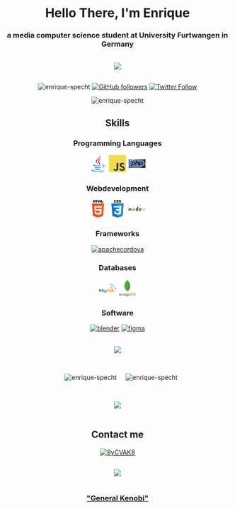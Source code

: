 <h1 align="center">Hello There, I'm Enrique</h1>
<h3 align="center">a media computer science student at University Furtwangen in Germany</h3>

<p align="center">
<img align="center" style="margin: 1rem;" src="https://user-images.githubusercontent.com/73097560/115834477-dbab4500-a447-11eb-908a-139a6edaec5c.gif" style="max-width: 100%; display: inline-block;" data-target="animated-image.originalImage">
</p>

<p align="center">
<img src="https://komarev.com/ghpvc/?username=enrique-specht&label=Profile%20views&color=0e75b6&style=flat-square" alt="enrique-specht" />
<a href="https://github.com/enrique-specht"><img src="https://img.shields.io/github/followers/enrique-specht?label=Follow&amp;style=social" alt="GitHub followers"></a>
<a href="https://https://twitter.com/goldiGaming_"><img src="https://img.shields.io/twitter/follow/goldiGaming_?label=Follow&amp;style=social" alt="Twitter Follow"></a>
</p>

<p align="center"><img src="https://github-readme-stats.vercel.app/api/top-langs?username=enrique-specht&show_icons=true&theme=dark&locale=en&layout=compact" alt="enrique-specht" /></p>

<h2 align="center" style="font-weight: bold;">Skills</h2>
<h3 align="center">Programming Languages</h3>
<p align="center" style="margin: 1rem;">
<a href="https://www.java.com" target="_blank" rel="noreferrer"> <img src="https://raw.githubusercontent.com/devicons/devicon/master/icons/java/java-original.svg" alt="java" width="40" height="40"/></a>
<a href="https://developer.mozilla.org/en-US/docs/Web/JavaScript" target="_blank" rel="noreferrer"> <img src="https://raw.githubusercontent.com/devicons/devicon/master/icons/javascript/javascript-original.svg" alt="javascript" width="40" height="40"/></a>
<a href="https://www.php.net" target="_blank" rel="noreferrer"> <img src="https://raw.githubusercontent.com/devicons/devicon/master/icons/php/php-original.svg" alt="php" width="40" height="40"/></a>
</p>
<h3 align="center">Webdevelopment</h3>
<p align="center" style="margin: 1rem;">
<a href="https://www.w3.org/html/" target="_blank" rel="noreferrer"> <img src="https://raw.githubusercontent.com/devicons/devicon/master/icons/html5/html5-original-wordmark.svg" alt="html5" width="40" height="40"/></a>
<a href="https://www.w3schools.com/css/" target="_blank" rel="noreferrer"> <img src="https://raw.githubusercontent.com/devicons/devicon/master/icons/css3/css3-original-wordmark.svg" alt="css3" width="40" height="40"/></a>
<a href="https://nodejs.org" target="_blank" rel="noreferrer"> <img src="https://raw.githubusercontent.com/devicons/devicon/master/icons/nodejs/nodejs-original-wordmark.svg" alt="nodejs" width="40" height="40"/></a>
</p>
<h3 align="center">Frameworks</h3>
<p align="center" style="margin: 1rem;">
<a href="https://cordova.apache.org/" target="_blank" rel="noreferrer"> <img src="https://www.vectorlogo.zone/logos/apache_cordova/apache_cordova-icon.svg" alt="apachecordova" width="40" height="40"/></a>
</p>
<h3 align="center">Databases</h3>
<p align="center" style="margin: 1rem;">
<a href="https://www.mysql.com/" target="_blank" rel="noreferrer"> <img src="https://raw.githubusercontent.com/devicons/devicon/master/icons/mysql/mysql-original-wordmark.svg" alt="mysql" width="40" height="40"/></a>
<a href="https://www.mongodb.com/" target="_blank" rel="noreferrer"> <img src="https://raw.githubusercontent.com/devicons/devicon/master/icons/mongodb/mongodb-original-wordmark.svg" alt="mongodb" width="40" height="40"/></a>
</p>
<h3 align="center">Software</h3>
<p align="center" style="margin: 1rem;">
<a href="https://www.blender.org/" target="_blank" rel="noreferrer"> <img src="https://download.blender.org/branding/community/blender_community_badge_white.svg" alt="blender" width="40" height="40"/></a>
<a href="https://www.figma.com/" target="_blank" rel="noreferrer"> <img src="https://www.vectorlogo.zone/logos/figma/figma-icon.svg" alt="figma" width="40" height="40"/></a>
</p>

<p align="center">
<img align="center" style="margin: 1rem;" src="https://user-images.githubusercontent.com/73097560/115834477-dbab4500-a447-11eb-908a-139a6edaec5c.gif" style="max-width: 100%; display: inline-block;" data-target="animated-image.originalImage">
</p>

<p align="center">
<img align="center" style="margin: 1rem;" src="https://github-readme-stats.vercel.app/api?username=enrique-specht&show_icons=true&theme=dark&locale=en" alt="enrique-specht" />
<img align="center" src="https://github-readme-streak-stats.herokuapp.com/?user=enrique-specht&theme=dark" alt="enrique-specht" />
</p>

<p align="center">
<img align="center" style="margin: 1rem;" src="https://user-images.githubusercontent.com/73097560/115834477-dbab4500-a447-11eb-908a-139a6edaec5c.gif" style="max-width: 100%; display: inline-block;" data-target="animated-image.originalImage">
</p>

<h2 align="center" style="font-weight: bold;">Contact me</h2>
<p align="center">
<a href="https://discord.gg/8yCVAK8" target="blank"><img align="center" src="https://raw.githubusercontent.com/rahuldkjain/github-profile-readme-generator/master/src/images/icons/Social/discord.svg" alt="8yCVAK8" height="30" width="40" /></a>
</p>

<p align="center">
<img align="center" style="margin: 1rem;" src="https://user-images.githubusercontent.com/73097560/115834477-dbab4500-a447-11eb-908a-139a6edaec5c.gif" style="max-width: 100%; display: inline-block;" data-target="animated-image.originalImage">
</p>

<h3 align="center"><a href="https://youtu.be/frszEJb0aOo?t=4" rel="nofollow">"General Kenobi"</a></h3>
